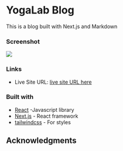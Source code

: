 # YogaLab Blog

This is a blog built with Next.js and Markdown

### Screenshot

![](./screenshot.jpg)

### Links

- Live Site URL: [live site URL here](https://your-live-site-url.com)

### Built with

- [React](https://reactjs.org/) -Javascript library
- [Next.js](https://nextjs.org/) - React framework
- [tailwindcss](https://tailwindcss.com/) - For styles

## Acknowledgments
